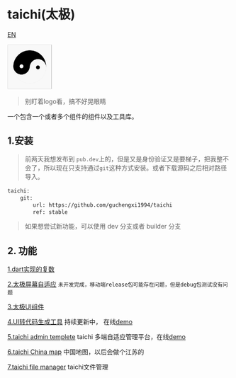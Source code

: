 # taichi(太极)

[EN](./README_en.md)



<img src="./md_images/taichi.gif" alt="taichi" width="20%" />

> 别盯着logo看，搞不好晃眼睛

一个包含一个或者多个组件的组件以及工具库。

## 1.安装

> 前两天我想发布到 ```pub.dev```上的，但是又是身份验证又是要梯子，把我整不会了，所以现在只支持通过```git```这种方式安装。或者下载源码之后相对路径导入。

```
taichi:
    git:
        url: https://github.com/guchengxi1994/taichi
        ref: stable
```

> 如果想尝试新功能，可以使用 dev 分支或者 builder 分支

## 2. 功能

[1.dart实现的复数](./readme_complex.md)

[2.太极屏幕自适应](./readme_fit.md)  ```未开发完成，移动端release包可能存在问题，但是debug包测试没有问题```

[3.太极UI组件](./readme_ui.md)

[4.UI转代码生成工具](./readme_taichi_board.md)  持续更新中，   在线[demo](https://guchengxi1994.github.io/taichi_board/)

[5.taichi admin templete](./taichi_admin/README.md) taichi 多端自适应管理平台，在线[demo](https://guchengxi1994.github.io/taichi/#/)

[6.taichi China map](./taichi_china_map/README.md) 中国地图，以后会做个江苏的

[7.taichi file manager](./taichi_file_manager/README.md) taichi文件管理

